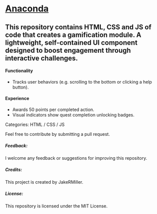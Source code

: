 # **[Anaconda](https://jakermiller.com/Gamification)** 

## This repository contains HTML, CSS and JS of code that creates a gamification module. A lightweight, self-contained UI component designed to boost engagement through interactive challenges.

#### Functionality
+ Tracks user behaviors (e.g. scrolling to the bottom or clicking a help button).
  
#### Experience
+ Awards 50 points per completed action.
+ Visual indicators show quest completion unlocking badges.
  
Categories:
HTML / CSS / JS

Feel free to contribute by submitting a pull request. 

##### Feedback:
I welcome any feedback or suggestions for improving this repository.

##### Credits:
This project is created by JakeRMiller. 
##### License:
This repository is licensed under the MIT License.
